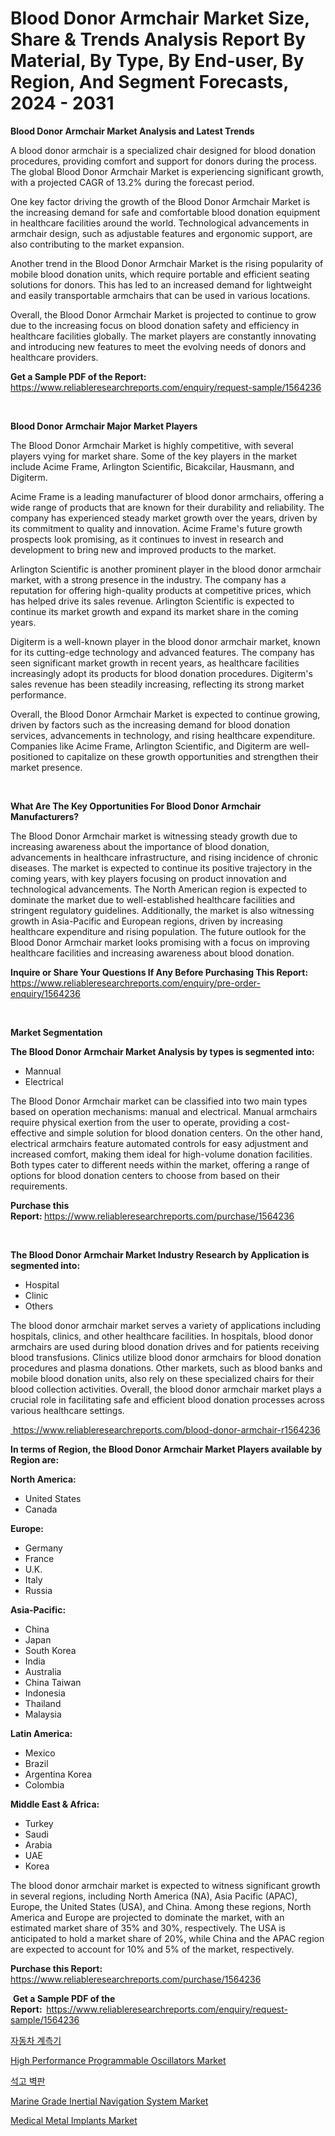 <p><h1>Blood Donor Armchair Market Size, Share & Trends Analysis Report By Material, By Type, By End-user, By Region, And Segment Forecasts, 2024 - 2031</h1></p><p><strong>Blood Donor Armchair Market Analysis and Latest Trends</strong></p>
<p><p>A blood donor armchair is a specialized chair designed for blood donation procedures, providing comfort and support for donors during the process. The global Blood Donor Armchair Market is experiencing significant growth, with a projected CAGR of 13.2% during the forecast period. </p><p>One key factor driving the growth of the Blood Donor Armchair Market is the increasing demand for safe and comfortable blood donation equipment in healthcare facilities around the world. Technological advancements in armchair design, such as adjustable features and ergonomic support, are also contributing to the market expansion.</p><p>Another trend in the Blood Donor Armchair Market is the rising popularity of mobile blood donation units, which require portable and efficient seating solutions for donors. This has led to an increased demand for lightweight and easily transportable armchairs that can be used in various locations.</p><p>Overall, the Blood Donor Armchair Market is projected to continue to grow due to the increasing focus on blood donation safety and efficiency in healthcare facilities globally. The market players are constantly innovating and introducing new features to meet the evolving needs of donors and healthcare providers.</p></p>
<p><strong>Get a Sample PDF of the Report:&nbsp;</strong> <a href="https://www.reliableresearchreports.com/enquiry/request-sample/1564236">https://www.reliableresearchreports.com/enquiry/request-sample/1564236</a></p>
<p>&nbsp;</p>
<p><strong>Blood Donor Armchair Major Market Players</strong></p>
<p><p>The Blood Donor Armchair Market is highly competitive, with several players vying for market share. Some of the key players in the market include Acime Frame, Arlington Scientific, Bicakcilar, Hausmann, and Digiterm. </p><p>Acime Frame is a leading manufacturer of blood donor armchairs, offering a wide range of products that are known for their durability and reliability. The company has experienced steady market growth over the years, driven by its commitment to quality and innovation. Acime Frame's future growth prospects look promising, as it continues to invest in research and development to bring new and improved products to the market. </p><p>Arlington Scientific is another prominent player in the blood donor armchair market, with a strong presence in the industry. The company has a reputation for offering high-quality products at competitive prices, which has helped drive its sales revenue. Arlington Scientific is expected to continue its market growth and expand its market share in the coming years.</p><p>Digiterm is a well-known player in the blood donor armchair market, known for its cutting-edge technology and advanced features. The company has seen significant market growth in recent years, as healthcare facilities increasingly adopt its products for blood donation procedures. Digiterm's sales revenue has been steadily increasing, reflecting its strong market performance.</p><p>Overall, the Blood Donor Armchair Market is expected to continue growing, driven by factors such as the increasing demand for blood donation services, advancements in technology, and rising healthcare expenditure. Companies like Acime Frame, Arlington Scientific, and Digiterm are well-positioned to capitalize on these growth opportunities and strengthen their market presence.</p></p>
<p>&nbsp;</p>
<p><strong>What Are The Key Opportunities For Blood Donor Armchair Manufacturers?</strong></p>
<p><p>The Blood Donor Armchair market is witnessing steady growth due to increasing awareness about the importance of blood donation, advancements in healthcare infrastructure, and rising incidence of chronic diseases. The market is expected to continue its positive trajectory in the coming years, with key players focusing on product innovation and technological advancements. The North American region is expected to dominate the market due to well-established healthcare facilities and stringent regulatory guidelines. Additionally, the market is also witnessing growth in Asia-Pacific and European regions, driven by increasing healthcare expenditure and rising population. The future outlook for the Blood Donor Armchair market looks promising with a focus on improving healthcare facilities and increasing awareness about blood donation.</p></p>
<p><strong>Inquire or Share Your Questions If Any Before Purchasing This Report:</strong> <a href="https://www.reliableresearchreports.com/enquiry/pre-order-enquiry/1564236">https://www.reliableresearchreports.com/enquiry/pre-order-enquiry/1564236</a></p>
<p>&nbsp;</p>
<p><strong>Market Segmentation</strong></p>
<p><strong>The Blood Donor Armchair Market Analysis by types is segmented into:</strong></p>
<p><ul><li>Mannual</li><li>Electrical</li></ul></p>
<p><p>The Blood Donor Armchair market can be classified into two main types based on operation mechanisms: manual and electrical. Manual armchairs require physical exertion from the user to operate, providing a cost-effective and simple solution for blood donation centers. On the other hand, electrical armchairs feature automated controls for easy adjustment and increased comfort, making them ideal for high-volume donation facilities. Both types cater to different needs within the market, offering a range of options for blood donation centers to choose from based on their requirements.</p></p>
<p><strong>Purchase this Report:&nbsp;</strong><a href="https://www.reliableresearchreports.com/purchase/1564236">https://www.reliableresearchreports.com/purchase/1564236</a></p>
<p>&nbsp;</p>
<p><strong>The Blood Donor Armchair Market Industry Research by Application is segmented into:</strong></p>
<p><ul><li>Hospital</li><li>Clinic</li><li>Others</li></ul></p>
<p><p>The blood donor armchair market serves a variety of applications including hospitals, clinics, and other healthcare facilities. In hospitals, blood donor armchairs are used during blood donation drives and for patients receiving blood transfusions. Clinics utilize blood donor armchairs for blood donation procedures and plasma donations. Other markets, such as blood banks and mobile blood donation units, also rely on these specialized chairs for their blood collection activities. Overall, the blood donor armchair market plays a crucial role in facilitating safe and efficient blood donation processes across various healthcare settings.</p></p>
<p><a href="https://www.reliableresearchreports.com/blood-donor-armchair-r1564236">&nbsp;https://www.reliableresearchreports.com/blood-donor-armchair-r1564236</a></p>
<p><strong>In terms of Region, the Blood Donor Armchair Market Players available by Region are:</strong></p>
<p>
    <p> <strong> North America: </strong>
        <ul>
            <li>United States</li>
            <li>Canada</li>
        </ul>
        </p> 
    <p> <strong> Europe: </strong>
        <ul>
            <li>Germany</li>
            <li>France</li>
            <li>U.K.</li>
            <li>Italy</li>
            <li>Russia</li>
        </ul>
        </p> 
    <p> <strong> Asia-Pacific: </strong>
        <ul>
            <li>China</li>
            <li>Japan</li>
            <li>South Korea</li>
            <li>India</li>
            <li>Australia</li>
            <li>China Taiwan</li>
            <li>Indonesia</li>
            <li>Thailand</li>
            <li>Malaysia</li>
        </ul>
        </p> 
    <p> <strong> Latin America: </strong>
        <ul>
            <li>Mexico</li>
            <li>Brazil</li>
            <li>Argentina Korea</li>
            <li>Colombia</li>
        </ul>
        </p> 
    <p> <strong> Middle East & Africa: </strong>
        <ul>
            <li>Turkey</li>
            <li>Saudi</li>
            <li>Arabia</li>
            <li>UAE</li>
            <li>Korea</li>
        </ul>
    </p>
    </p>
<p><p>The blood donor armchair market is expected to witness significant growth in several regions, including North America (NA), Asia Pacific (APAC), Europe, the United States (USA), and China. Among these regions, North America and Europe are projected to dominate the market, with an estimated market share of 35% and 30%, respectively. The USA is anticipated to hold a market share of 20%, while China and the APAC region are expected to account for 10% and 5% of the market, respectively.</p></p>
<p><strong>Purchase this Report: </strong><a href="https://www.reliableresearchreports.com/purchase/1564236">https://www.reliableresearchreports.com/purchase/1564236</a></p>
<p>&nbsp;<strong>Get a Sample PDF of the Report:&nbsp;&nbsp;</strong><a href="https://www.reliableresearchreports.com/enquiry/request-sample/1564236">https://www.reliableresearchreports.com/enquiry/request-sample/1564236</a></p>
<p><strong></strong></p>
<p><p><a href="https://github.com/bvubpqd5241630/Market-Research-Report-List-3/blob/main/853950576009.md">자동차 계측기</a></p><p><a href="https://medium.com/@bartlakin73/global-high-performance-programmable-oscillators-market-exploring-market-share-market-trends-and-f8b19f222ba7">High Performance Programmable Oscillators Market</a></p><p><a href="https://github.com/khytkeqagplkzqvh/Market-Research-Report-List-3/blob/main/447449776010.md">석고 벽판</a></p><p><a href="https://medium.com/@ikki1019/marine-grade-inertial-navigation-system-market-size-share-trends-analysis-report-by-product-603bb3950836">Marine Grade Inertial Navigation System Market</a></p><p><a href="https://github.com/LiamDavis60/Market-Research-Report-List-2/blob/main/medical-metal-implants-market.md">Medical Metal Implants Market</a></p></p>